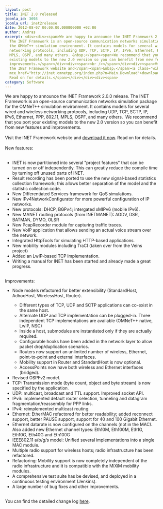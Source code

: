 ```yaml
---
layout: post
title: INET 2.0 released
joomla_id: 3698
joomla_url: inet2release
date: 2012-08-07 00:00:00.000000000 +02:00
author: Andras
excerpt: <div><div><span>We are happy to announce the INET Framework 2.0.0 release.
  The INET Framework is an open-source communication networks simulation package for
  the OMNeT++ simulation environment. It contains models for several wired and wireless
  networking protocols, including UDP, TCP, SCTP, IP, IPv6, Ethernet, PPP, 802.11,
  MPLS, OSPF, and many others. &nbsp;</span><span>We recommend that you port your
  existing models to the new 2.0 version so you can benefit from new features and
  improvements.</span></div><div><span><br /></span></div><div><span>V</span><span>isit
  the INET Framework website and</span><span>&nbsp;</span><a class="wikilink" href="http://inet.omnetpp.org/index.php?n=Main.Download"
  mce_href="http://inet.omnetpp.org/index.php?n=Main.Download">download it now</a><span>.
  Read on for details.</span></div></div><div><span>
category: Software
---
```

<div><div><span>We are happy to announce the INET Framework 2.0.0 release. The INET Framework is an open-source communication networks simulation package for the OMNeT++ simulation environment. It contains models for several wired and wireless networking protocols, including UDP, TCP, SCTP, IP, IPv6, Ethernet, PPP, 802.11, MPLS, OSPF, and many others. &nbsp;</span><span>We recommend that you port your existing models to the new 2.0 version so you can benefit from new features and improvements.</span></div><div><span><br /></span></div><div><span>V</span><span>isit the INET Framework website and</span><span>&nbsp;</span><a class="wikilink" href="http://inet.omnetpp.org/index.php?n=Main.Download" mce_href="http://inet.omnetpp.org/index.php?n=Main.Download">download it now</a><span>. Read on for details.</span></div></div><div><span></span></div><div><span><div><br /></div><div>New features:</div><div><br /></div><ul><li>INET is now partitioned into several "project features" that can be turned on or off independently. This can greatly reduce the compile time by turning off unused parts of INET.</li><li>Result recording has been ported to use the new signal-based statistics collection framework; this allows better separation of the model and the statistic collection code.</li><li>New Differentiated Services framework for QoS simulations.</li><li>New IPv4NetworkConfigurator for more powerful configuration of IP networks.</li><li>New protocols: DHCP, BGPv4; intergated xMIPv6 (mobile IPv6).</li><li>New MANET routing protocols (from INETMANET): AODV, DSR, BATMAN, DYMO, OLSR</li><li>New PcapRecorder module for capturing traffic traces.</li><li>New VoIP application that allows sending an actual voice stream over the network.</li><li>Integrated HttpTools for simulating HTTP-based applications.</li><li>New mobility modules including TraCI (taken over from the Veins project)</li><li>Added an LwIP-based TCP implementation.</li><li>Writing a manual for INET has been started and already made a great progress.</li></ul><div><br /></div><div>Improvements:</div><ul><li>Node models refactored for better extensibility (StandardHost, AdhocHost, WirelessHost, Router).</li><ul><li>Different types of TCP, UDP and SCTP applications can co-exist in the same host.</li><li>Alternate UDP and TCP implementation can be plugged-in. Three independent TCP implementations are available (OMNeT++ native, LwIP, NSC)</li><li>Inside a host, submodules are instantiated only if they are actually required.</li><li>Configurable hooks have been added in the network layer to allow packet drop/duplication scenarios.</li><li>Routers now support an unlimited number of wireless, Ethernet, point-to-point and external interfaces.</li><li>Mobility support in Router and StandardHost is now optional.</li><li>AccessPoints now have both wireless and Ethernet interfaces (bridged).</li></ul><li>Revised OSPFv2 model.</li><li>TCP: Transmission mode (byte count, object and byte stream) is now specified by the application.</li><li>UDP: multicast, broadcast and TTL support. Improved socket API.</li><li>IPv6: implemented default router selection, tunneling and datagram fragmentation/reassembly for PPP links.</li><li>IPv4: reimplemented multicast routing</li><li><span>Ethernet:&nbsp;EtherMAC refactored for better readability; added reconnect support, better PAUSE support, support for 40 and 100 Gigabit Ethernet.</span></li><li>Ethernet datarate is now configured on the channels (not in the MAC). Also added new Ethernet channel types: Eth10M, Eth100M, Eth1G, Eth10G, Eth40G and Eth100G</li><li>IEEE802.11 a/b/g/s model: Unified several implementations into a single MAC module.</li><li>Multiple radio support for wireless hosts; radio infrastructure has been refactored.</li><li>Refactoring: Mobility support is now completely independent of the radio infrastructure and it is compatible with the MiXiM mobility modules.</li><li>A comprehensive test suite has be devised, and deployed in a continuous testing environment (Jenkins).</li><li>A large number of bug fixes and other improvements.</li></ul><div><span><br /></span></div><div><span>You can find the detailed change log&nbsp;</span><a class="urllink" href="https://github.com/inet-framework/inet/blob/master/WHATSNEW" mce_href="https://github.com/inet-framework/inet/blob/master/WHATSNEW" rel="nofollow">here</a>.</div><p><br /></p></span></div>
